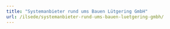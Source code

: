 ```yaml
---
title: "Systemanbieter rund ums Bauen Lütgering GmbH"
url: /ilsede/systemanbieter-rund-ums-bauen-luetgering-gmbh/
---
```

